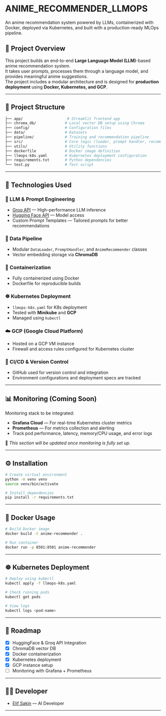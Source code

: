 # ANIME_RECOMMENDER_LLMOPS

An anime recommendation system powered by LLMs, containerized with Docker, deployed via Kubernetes, and built with a production-ready MLOps pipeline.

## 📌 Project Overview

This project builds an end-to-end **Large Language Model (LLM)**-based anime recommendation system.  
It takes user prompts, processes them through a language model, and provides meaningful anime suggestions.  
The project includes a modular architecture and is designed for **production deployment** using **Docker, Kubernetes, and GCP**.

---

## 🧱 Project Structure

```bash
├── app/                    # Streamlit frontend app
├── chroma_db/             # Local vector DB setup using Chroma
├── config/                # Configuration files
├── data/                  # Datasets
├── pipeline/              # Training and recommendation pipeline
├── src/                   # Core logic (loader, prompt handler, recommender)
├── utils/                 # Utility functions
├── dockerfile             # Docker image definition
├── llmops-k8s.yaml        # Kubernetes deployment configuration
├── requirements.txt       # Python dependencies
└── test.py                # Test script
```

---

## 🧠 Technologies Used

### 🤖 LLM & Prompt Engineering
- [Groq API](https://groq.com/) — High-performance LLM inference
- [Hugging Face API](https://huggingface.co/) — Model access
- Custom Prompt Templates — Tailored prompts for better recommendations

### 🧪 Data Pipeline
- Modular `DataLoader`, `PromptHandler`, and `AnimeRecommender` classes
- Vector embedding storage via **ChromaDB**

### 🐳 Containerization
- Fully containerized using Docker
- Dockerfile for reproducible builds

### ☸️ Kubernetes Deployment
- `llmops-k8s.yaml` for K8s deployment
- Tested with **Minikube** and **GCP**
- Managed using `kubectl`

### ☁️ GCP (Google Cloud Platform)
- Hosted on a GCP VM instance
- Firewall and access rules configured for Kubernetes cluster

### 🔄 CI/CD & Version Control
- GitHub used for version control and integration
- Environment configurations and deployment specs are tracked

---

## 📊 Monitoring (Coming Soon)

Monitoring stack to be integrated:

- **Grafana Cloud** — For real-time Kubernetes cluster metrics
- **Prometheus** — For metrics collection and alerting
- Track pod performance, latency, memory/CPU usage, and error logs

🔧 *This section will be updated once monitoring is fully set up.*

---

## ⚙️ Installation

```bash
# Create virtual environment
python -m venv venv
source venv/bin/activate

# Install dependencies
pip install -r requirements.txt
```

---

## 🐳 Docker Usage

```bash
# Build Docker image
docker build -t anime-recommender .

# Run container
docker run -p 8501:8501 anime-recommender
```

---

## ☸️ Kubernetes Deployment

```bash
# Deploy using kubectl
kubectl apply -f llmops-k8s.yaml

# Check running pods
kubectl get pods

# View logs
kubectl logs <pod-name>
```

---

## 📍 Roadmap

- [x] HuggingFace & Groq API Integration
- [x] ChromaDB vector DB
- [x] Docker containerization
- [x] Kubernetes deployment
- [x] GCP instance setup
- [ ] Monitoring with Grafana + Prometheus

---

## 👩‍💻 Developer

- [Elif Sakin](https://github.com/sakinnn) — AI Developer
---


